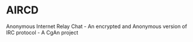 # AIRCD
Anonymous Internet Relay Chat - An encrypted and Anonymous version of IRC protocol - A CgAn project
